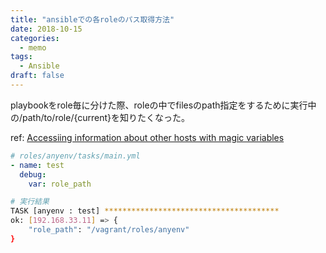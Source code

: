 ```yaml
---
title: "ansibleでの各roleのパス取得方法"
date: 2018-10-15
categories:
  - memo
tags:
  - Ansible
draft: false
---
```


playbookをrole毎に分けた際、roleの中でfilesのpath指定をするために実行中の/path/to/role/{current}を知りたくなった。

ref: [Accessiing information about other hosts with magic variables](https://docs.ansible.com/ansible/latest/user_guide/playbooks_variables.html#accessing-information-about-other-hosts-with-magic-variables)
<!--more-->

```yaml
# roles/anyenv/tasks/main.yml
- name: test
  debug:
    var: role_path
```

```bash
# 実行結果
TASK [anyenv : test] ***************************************
ok: [192.168.33.11] => {
    "role_path": "/vagrant/roles/anyenv"
}
```
